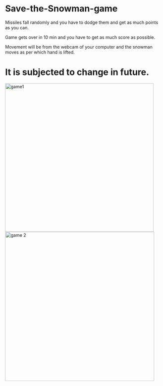 # Save-the-Snowman-game

<p>Missiles fall randomly and you have to dodge them and get as much points as you can.</p>
<p>Game gets over in 10 min and you have to get as much score as possible.</p>
<p>Movement will be from the webcam of your computer and the snowman moves as per which hand is lifted.</p>
<h1>It is subjected to change in future.</h1>
<img width="479" alt="game1" src="https://user-images.githubusercontent.com/91380484/149467726-cded1fef-62b1-4d84-8a10-b8bf476bb2dd.png">
<img width="481" alt="game 2" src="https://user-images.githubusercontent.com/91380484/149467720-59763a58-a005-49e3-aaf2-0bdadd12aa3e.png">
